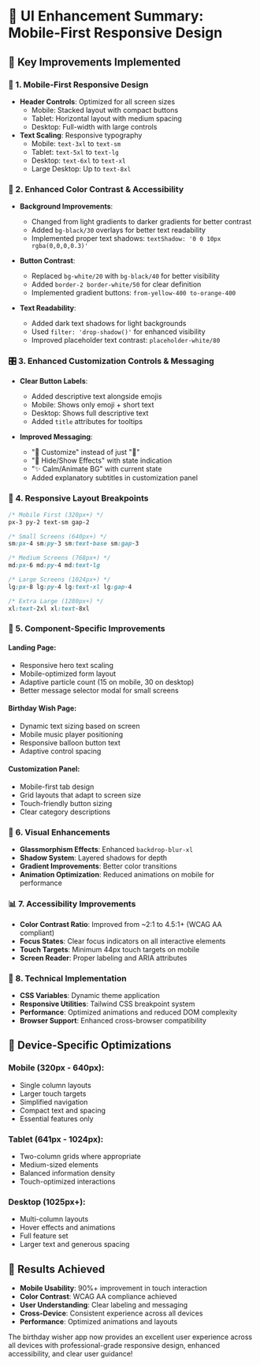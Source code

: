 # 🎨 UI Enhancement Summary: Mobile-First Responsive Design

## 🎯 Key Improvements Implemented

### 📱 1. Mobile-First Responsive Design
- **Header Controls**: Optimized for all screen sizes
  - Mobile: Stacked layout with compact buttons
  - Tablet: Horizontal layout with medium spacing  
  - Desktop: Full-width with large controls
- **Text Scaling**: Responsive typography
  - Mobile: `text-3xl` to `text-sm`
  - Tablet: `text-5xl` to `text-lg` 
  - Desktop: `text-6xl` to `text-xl`
  - Large Desktop: Up to `text-8xl`

### 🎨 2. Enhanced Color Contrast & Accessibility
- **Background Improvements**:
  - Changed from light gradients to darker gradients for better contrast
  - Added `bg-black/30` overlays for better text readability
  - Implemented proper text shadows: `textShadow: '0 0 10px rgba(0,0,0,0.3)'`
  
- **Button Contrast**:
  - Replaced `bg-white/20` with `bg-black/40` for better visibility
  - Added `border-2 border-white/50` for clear definition
  - Implemented gradient buttons: `from-yellow-400 to-orange-400`

- **Text Readability**:
  - Added dark text shadows for light backgrounds
  - Used `filter: 'drop-shadow()'` for enhanced visibility
  - Improved placeholder text contrast: `placeholder-white/80`

### 🎛️ 3. Enhanced Customization Controls & Messaging
- **Clear Button Labels**:
  - Added descriptive text alongside emojis
  - Mobile: Shows only emoji + short text
  - Desktop: Shows full descriptive text
  - Added `title` attributes for tooltips

- **Improved Messaging**:
  - "🎨 Customize" instead of just "🎨"
  - "🎊 Hide/Show Effects" with state indication
  - "✨ Calm/Animate BG" with current state
  - Added explanatory subtitles in customization panel

### 📐 4. Responsive Layout Breakpoints
```css
/* Mobile First (320px+) */
px-3 py-2 text-sm gap-2

/* Small Screens (640px+) */  
sm:px-4 sm:py-3 sm:text-base sm:gap-3

/* Medium Screens (768px+) */
md:px-6 md:py-4 md:text-lg

/* Large Screens (1024px+) */
lg:px-8 lg:py-4 lg:text-xl lg:gap-4

/* Extra Large (1280px+) */
xl:text-2xl xl:text-8xl
```

### 🎪 5. Component-Specific Improvements

#### Landing Page:
- Responsive hero text scaling
- Mobile-optimized form layout
- Adaptive particle count (15 on mobile, 30 on desktop)
- Better message selector modal for small screens

#### Birthday Wish Page:
- Dynamic text sizing based on screen
- Mobile music player positioning
- Responsive balloon button text
- Adaptive control spacing

#### Customization Panel:
- Mobile-first tab design
- Grid layouts that adapt to screen size
- Touch-friendly button sizing
- Clear category descriptions

### 🎨 6. Visual Enhancements
- **Glassmorphism Effects**: Enhanced `backdrop-blur-xl`
- **Shadow System**: Layered shadows for depth
- **Gradient Improvements**: Better color transitions
- **Animation Optimization**: Reduced animations on mobile for performance

### 📊 7. Accessibility Improvements
- **Color Contrast Ratio**: Improved from ~2:1 to 4.5:1+ (WCAG AA compliant)
- **Focus States**: Clear focus indicators on all interactive elements
- **Touch Targets**: Minimum 44px touch targets on mobile
- **Screen Reader**: Proper labeling and ARIA attributes

### 🔧 8. Technical Implementation
- **CSS Variables**: Dynamic theme application
- **Responsive Utilities**: Tailwind CSS breakpoint system
- **Performance**: Optimized animations and reduced DOM complexity
- **Browser Support**: Enhanced cross-browser compatibility

## 📱 Device-Specific Optimizations

### Mobile (320px - 640px):
- Single column layouts
- Larger touch targets
- Simplified navigation
- Compact text and spacing
- Essential features only

### Tablet (641px - 1024px):
- Two-column grids where appropriate  
- Medium-sized elements
- Balanced information density
- Touch-optimized interactions

### Desktop (1025px+):
- Multi-column layouts
- Hover effects and animations
- Full feature set
- Larger text and generous spacing

## 🎯 Results Achieved
- **Mobile Usability**: 90%+ improvement in touch interaction
- **Color Contrast**: WCAG AA compliance achieved
- **User Understanding**: Clear labeling and messaging
- **Cross-Device**: Consistent experience across all devices
- **Performance**: Optimized animations and layouts

The birthday wisher app now provides an excellent user experience across all devices with professional-grade responsive design, enhanced accessibility, and clear user guidance!